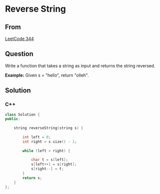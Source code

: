 # Reverse String



## From

[LeetCode 344](https://leetcode.com/problems/reverse-string/description/)





## Question

Write a function that takes a string as input and returns the string reversed.

**Example:**
Given s = "hello", return "olleh".



## Solution  



### C++

```c++
class Solution {
public:
    
    string reverseString(string s) {
        
        int left = 0;
        int right = s.size() - 1;
        
        while (left < right) {
            
            char t = s[left];
            s[left++] = s[right];
            s[right--] = t;
        }
        return s;
    }
};
```

